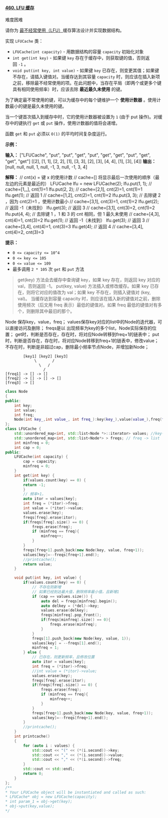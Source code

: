 #### [460. LFU 缓存](https://leetcode.cn/problems/lfu-cache/)

难度困难

请你为 [最不经常使用（LFU）](https://baike.baidu.com/item/%E7%BC%93%E5%AD%98%E7%AE%97%E6%B3%95)缓存算法设计并实现数据结构。

实现 `LFUCache` 类：

-   `LFUCache(int capacity)` - 用数据结构的容量 `capacity` 初始化对象
-   `int get(int key)` - 如果键 `key` 存在于缓存中，则获取键的值，否则返回 `-1` 。
-   `void put(int key, int value)` - 如果键 `key` 已存在，则变更其值；如果键不存在，请插入键值对。当缓存达到其容量 `capacity` 时，则应该在插入新项之前，移除最不经常使用的项。在此问题中，当存在平局（即两个或更多个键具有相同使用频率）时，应该去除 **最近最久未使用** 的键。

为了确定最不常使用的键，可以为缓存中的每个键维护一个 **使用计数器** 。使用计数最小的键是最久未使用的键。

当一个键首次插入到缓存中时，它的使用计数器被设置为 `1` (由于 put 操作)。对缓存中的键执行 `get` 或 `put` 操作，使用计数器的值将会递增。

函数 `get` 和 `put` 必须以 `O(1)` 的平均时间复杂度运行。

**示例：**

**输入：**
["LFUCache", "put", "put", "get", "put", "get", "get", "put", "get", "get", "get"]
\[[2], [1, 1], [2, 2], [1], [3, 3], [2], [3], [4, 4], [1], [3], [4]\]
**输出：**
[null, null, null, 1, null, -1, 3, null, -1, 3, 4]

**解释：**
// cnt(x) = 键 x 的使用计数
// cache=[] 将显示最后一次使用的顺序（最左边的元素是最近的）
LFUCache lfu = new LFUCache(2);
lfu.put(1, 1);   // cache=[1,_], cnt(1)=1
lfu.put(2, 2);   // cache=[2,1], cnt(2)=1, cnt(1)=1
lfu.get(1);      // 返回 1
                 // cache=[1,2], cnt(2)=1, cnt(1)=2
lfu.put(3, 3);   // 去除键 2 ，因为 cnt(2)=1 ，使用计数最小
                 // cache=[3,1], cnt(3)=1, cnt(1)=2
lfu.get(2);      // 返回 -1（未找到）
lfu.get(3);      // 返回 3
                 // cache=[3,1], cnt(3)=2, cnt(1)=2
lfu.put(4, 4);   // 去除键 1 ，1 和 3 的 cnt 相同，但 1 最久未使用
                 // cache=[4,3], cnt(4)=1, cnt(3)=2
lfu.get(1);      // 返回 -1（未找到）
lfu.get(3);      // 返回 3
                 // cache=[3,4], cnt(4)=1, cnt(3)=3
lfu.get(4);      // 返回 4
                 // cache=[3,4], cnt(4)=2, cnt(3)=3

**提示：**

-   `0 <= capacity <= 10^4`
-   `0 <= key <= 105`
-   `0 <= value <= 109`
-   最多调用 `2 * 105` 次 `get` 和 `put` 方法

>get(key) 方法会去缓存中查询键 key，如果 key 存在，则返回 key 对应的 val，否则返回 -1。
 put(key, value) 方法插入或修改缓存。如果 key 已存在，则将它对应的值改为 val；如果 key 不存在，则插入键值对 (key, val)。
 当缓存达到容量 capacity 时，则应该在插入新的键值对之前，删除使用频次（后文用 freq 表示）最低的键值对。如果 freq 最低的键值对有多个，则删除其中最旧的那个。


Node 保存key，value，freq；
values保存key对应的list中的Node的迭代器，可以直接访问及删除；
freqs是以 出现频率为key的多个list，Node实际保存的位置；
get时，判断是否存在，存在时，将对应Node转移到freq+1的链表中；
put时，判断是否存在，存在时，将对应Node转移到freq+1的链表中，修改value；
不存在时，判断是非超过cap，删除最小频率节点Node，并增加新Node；
```
		[key1] [key2] [key3]
		     \       /
		       \   /
		         / 
[freq1] -> [] -> []
[freq2] -> [] -> [] -> []
[freq3] -> []

```



```cpp
class Node
{
public:
    int key;
    int value;
    int freq;
    Node(int key_,int value_, int freq_):key(key_),value(value_),freq(freq_){}
};
class LFUCache {
    std::unordered_map<int, std::list<Node *>::iterator> values; //key->itor;
    std::unordered_map<int, std::list<Node*> > freqs; // freq -> list
    int minfreq = 0;
    int cap = 0;
public:
    LFUCache(int capacity) {
        cap = capacity;
        minfreq = 0;
    }
    int get(int key) {
        if(values.count(key) == 0) {
        return -1;
        }
        // 频率+1，
        auto itor = values[key];
        int freq = (*itor)->freq;
        int value = (*itor)->value;
        values.erase(key);
        freqs[freq].erase(itor);
        if(freqs[freq].size() == 0) {
            freqs.erase(freq);
            if (minfreq == freq){
                minfreq++;
            }
        }
        freqs[freq+1].push_back(new Node(key, value, freq+1));
        values[key]=--freqs[freq+1].end();
        //printcache();
        return value;
    }

    void put(int key, int value) {
        if(values.count(key) == 0) {
            // 不存在则新增
            // 如果已经到达最大值，删除频率最小值，且新增1
            if (cap == values.size()) {
                auto del = freqs[minfreq].begin();
                auto delkey = (*del)->key;
                values.erase(delkey);
                freqs[minfreq].pop_front();
                if(freqs[minfreq].size() == 0){
                    freqs.erase(minfreq);
                }
            }
            freqs[1].push_back(new Node(key, value, 1));
            values[key] = --freqs[1].end();
            minfreq = 1;
        } else {
            // 已存在，则更新频率，且修改位置
            auto itor = values[key];
            int freq = (*itor)->freq;
            //int value = (*itor)->value;
            values.erase(key);
            freqs[freq].erase(itor);
            if(freqs[freq].size() == 0) {
                freqs.erase(freq);
                if (minfreq == freq){
                    minfreq++;
                }
            }
            freqs[freq+1].push_back(new Node(key, value, freq+1));
            values[key]=--freqs[freq+1].end();
        }
        //printcache();
    }
    int printcache()
    {
        for (auto i : values) {
            std::cout << "(" << (*(i.second))->key;
            std::cout << "," << (*(i.second))->value;
            std::cout << "," << (*(i.second))->freq;
        }
        std::cout << std::endl;
        return 0;
    }
}; 
/**
* Your LFUCache object will be instantiated and called as such:
* LFUCache* obj = new LFUCache(capacity);
* int param_1 = obj->get(key);
* obj->put(key,value);
*/
```